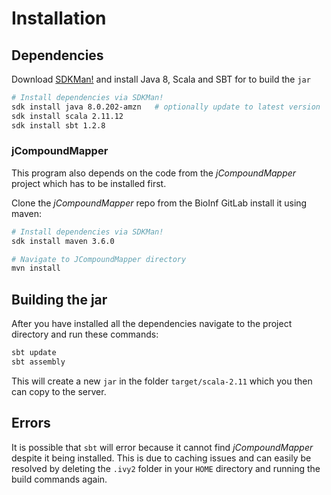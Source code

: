 # Installation

## Dependencies

Download [SDKMan!](https://sdkman.io/install) and install Java 8, Scala and SBT for to build the `jar`

```bash
# Install dependencies via SDKMan!
sdk install java 8.0.202-amzn   # optionally update to latest version
sdk install scala 2.11.12
sdk install sbt 1.2.8
```

### jCompoundMapper

This program also depends on the code from the _jCompoundMapper_ project which has to be installed first.

Clone the _jCompoundMapper_ repo from the BioInf GitLab install it using maven:

```bash
# Install dependencies via SDKMan!
sdk install maven 3.6.0

# Navigate to JCompoundMapper directory
mvn install
```

## Building the jar

After you have installed all the dependencies navigate to the project directory and run these commands:

```bash
sbt update
sbt assembly
```

This will create a new `jar` in the folder `target/scala-2.11` which you then can copy to the server.

## Errors

It is possible that `sbt` will error because it cannot find _jCompoundMapper_ despite it being installed.
This is due to caching issues and can easily be resolved by deleting the `.ivy2` folder in your `HOME` directory and running the build commands again.
